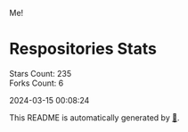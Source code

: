 Me!

# Respositories Stats
Stars Count: 235  
Forks Count: 6

2024-03-15 00:08:24  

This README is automatically generated by [🐰](https://github.com/rnitta/rnitta).
